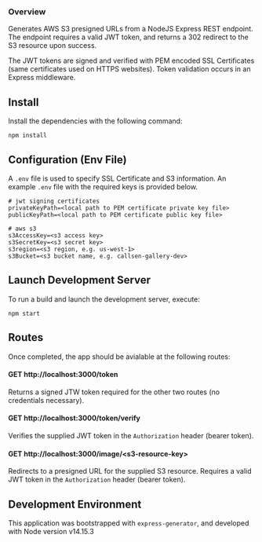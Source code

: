 ### Overview

Generates AWS S3 presigned URLs from a NodeJS Express REST endpoint. The endpoint requires a valid JWT token, and returns a 302 redirect to the S3 resource upon success.

The JWT tokens are signed and verified with PEM encoded SSL Certificates (same certificates used on HTTPS websites). Token validation occurs in an Express middleware.

## Install

Install the dependencies with the following command:

`npm install`

## Configuration (Env File)

A `.env` file is used to specify SSL Certificate and S3 information. An example `.env` file with the required keys is provided below.

```
# jwt signing certificates
privateKeyPath=<local path to PEM certificate private key file>
publicKeyPath=<local path to PEM certificate public key file>

# aws s3
s3AccessKey=<s3 access key>
s3SecretKey=<s3 secret key>
s3region=<s3 region, e.g. us-west-1>
s3Bucket=<s3 bucket name, e.g. callsen-gallery-dev>
```

## Launch Development Server

To run a build and launch the development server, execute:

`npm start`

## Routes

Once completed, the app should be avialable at the following routes:

#### GET http://localhost:3000/token

Returns a signed JTW token required for the other two routes (no credentials necessary).

#### GET http://localhost:3000/token/verify

Verifies the supplied JWT token in the `Authorization` header (bearer token).

#### GET http://localhost:3000/image/<s3-resource-key&gt;

Redirects to a presigned URL for the supplied S3 resource. Requires a valid JWT token in the `Authorization` header (bearer token).

## Development Environment

This application was bootstrapped with `express-generator`, and developed with Node version v14.15.3
